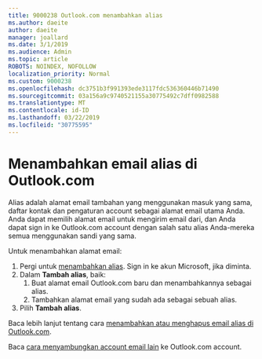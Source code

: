 ```yaml
---
title: 9000238 Outlook.com menambahkan alias
ms.author: daeite
author: daeite
manager: joallard
ms.date: 3/1/2019
ms.audience: Admin
ms.topic: article
ROBOTS: NOINDEX, NOFOLLOW
localization_priority: Normal
ms.custom: 9000238
ms.openlocfilehash: dc3751b3f991393ede3117fdc536360446b71490
ms.sourcegitcommit: 03a156a9c9740521155a30775492c7dff0982588
ms.translationtype: MT
ms.contentlocale: id-ID
ms.lasthandoff: 03/22/2019
ms.locfileid: "30775595"
---
```

# <a name="add-an-email-alias-in-outlookcom"></a>Menambahkan email alias di Outlook.com

Alias adalah alamat email tambahan yang menggunakan masuk yang sama, daftar kontak dan pengaturan account sebagai alamat email utama Anda. Anda dapat memilih alamat email untuk mengirim email dari, dan Anda dapat sign in ke Outlook.com account dengan salah satu alias Anda-mereka semua menggunakan sandi yang sama.

Untuk menambahkan alamat email:

1. Pergi untuk [menambahkan alias](https://go.microsoft.com/fwlink/p/?linkid=864833). Sign in ke akun Microsoft, jika diminta.
2. Dalam **Tambah alias**, baik:
    1. Buat alamat email Outlook.com baru dan menambahkannya sebagai alias.
    2. Tambahkan alamat email yang sudah ada sebagai sebuah alias.
3. Pilih **Tambah alias**.

Baca lebih lanjut tentang cara [menambahkan atau menghapus email alias di Outlook.com](https://support.office.com/article/459b1989-356d-40fa-a689-8f285b13f1f2).  

Baca [cara menyambungkan account email lain](https://support.office.com/article/c5224df4-5885-4e79-91ba-523aa743f0ba) ke Outlook.com account.